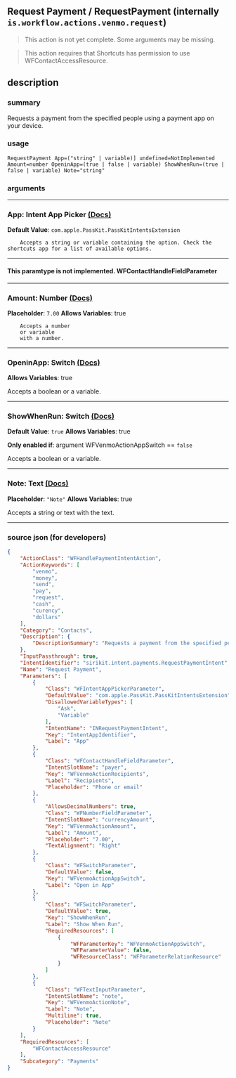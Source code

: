 
## Request Payment / RequestPayment (internally `is.workflow.actions.venmo.request`)

> This action is not yet complete. Some arguments may be missing.

> This action requires that Shortcuts has permission to use WFContactAccessResource.


## description

### summary

Requests a payment from the specified people using a payment app on your device.


### usage
```
RequestPayment App=("string" | variable)] undefined=NotImplemented Amount=number OpeninApp=(true | false | variable) ShowWhenRun=(true | false | variable) Note="string"
```

### arguments

---

### App: Intent App Picker [(Docs)](https://pfgithub.github.io/shortcutslang/gettingstarted#other-fields)
**Default Value**: ```
		com.apple.PassKit.PassKitIntentsExtension
		```


		Accepts a string or variable containing the option. Check the shortcuts app for a list of available options. 

---

#### This paramtype is not implemented. WFContactHandleFieldParameter

---

### Amount: Number [(Docs)](https://pfgithub.github.io/shortcutslang/gettingstarted#number-field)
**Placeholder**: `7.00`
**Allows Variables**: true



		Accepts a number 
		or variable
		with a number.

---

### OpeninApp: Switch [(Docs)](https://pfgithub.github.io/shortcutslang/gettingstarted#switch-or-expanding-or-boolean-fields)
**Allows Variables**: true



Accepts a boolean
or a variable.

---

### ShowWhenRun: Switch [(Docs)](https://pfgithub.github.io/shortcutslang/gettingstarted#switch-or-expanding-or-boolean-fields)
**Default Value**: ```
		true
		```
**Allows Variables**: true

**Only enabled if**: argument WFVenmoActionAppSwitch == `false`

Accepts a boolean
or a variable.

---

### Note: Text [(Docs)](https://pfgithub.github.io/shortcutslang/gettingstarted#text-field)
**Placeholder**: `"Note"`
**Allows Variables**: true



Accepts a string 
or text
with the text.

---

### source json (for developers)

```json
{
	"ActionClass": "WFHandlePaymentIntentAction",
	"ActionKeywords": [
		"venmo",
		"money",
		"send",
		"pay",
		"request",
		"cash",
		"curency",
		"dollars"
	],
	"Category": "Contacts",
	"Description": {
		"DescriptionSummary": "Requests a payment from the specified people using a payment app on your device."
	},
	"InputPassthrough": true,
	"IntentIdentifier": "sirikit.intent.payments.RequestPaymentIntent",
	"Name": "Request Payment",
	"Parameters": [
		{
			"Class": "WFIntentAppPickerParameter",
			"DefaultValue": "com.apple.PassKit.PassKitIntentsExtension",
			"DisallowedVariableTypes": [
				"Ask",
				"Variable"
			],
			"IntentName": "INRequestPaymentIntent",
			"Key": "IntentAppIdentifier",
			"Label": "App"
		},
		{
			"Class": "WFContactHandleFieldParameter",
			"IntentSlotName": "payer",
			"Key": "WFVenmoActionRecipients",
			"Label": "Recipients",
			"Placeholder": "Phone or email"
		},
		{
			"AllowsDecimalNumbers": true,
			"Class": "WFNumberFieldParameter",
			"IntentSlotName": "currencyAmount",
			"Key": "WFVenmoActionAmount",
			"Label": "Amount",
			"Placeholder": "7.00",
			"TextAlignment": "Right"
		},
		{
			"Class": "WFSwitchParameter",
			"DefaultValue": false,
			"Key": "WFVenmoActionAppSwitch",
			"Label": "Open in App"
		},
		{
			"Class": "WFSwitchParameter",
			"DefaultValue": true,
			"Key": "ShowWhenRun",
			"Label": "Show When Run",
			"RequiredResources": [
				{
					"WFParameterKey": "WFVenmoActionAppSwitch",
					"WFParameterValue": false,
					"WFResourceClass": "WFParameterRelationResource"
				}
			]
		},
		{
			"Class": "WFTextInputParameter",
			"IntentSlotName": "note",
			"Key": "WFVenmoActionNote",
			"Label": "Note",
			"Multiline": true,
			"Placeholder": "Note"
		}
	],
	"RequiredResources": [
		"WFContactAccessResource"
	],
	"Subcategory": "Payments"
}
```
